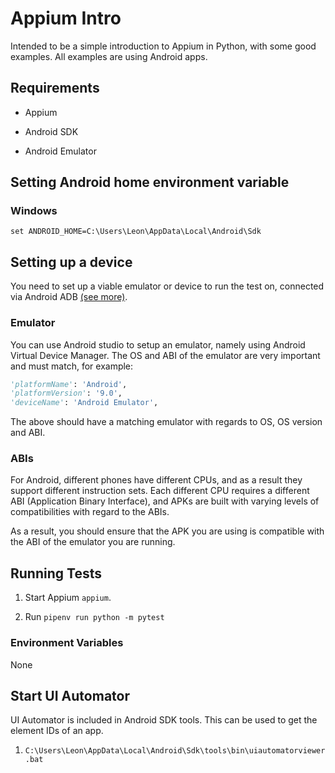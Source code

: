 # Appium Intro

Intended to be a simple introduction to Appium in Python, with some good examples. All examples are using Android apps.

## Requirements

- Appium

- Android SDK

- Android Emulator

## Setting Android home environment variable

### Windows

`set ANDROID_HOME=C:\Users\Leon\AppData\Local\Android\Sdk`

## Setting up a device

You need to set up a viable emulator or device to run the test on, connected via Android ADB
[(see more)](https://developer.android.com/studio/command-line/adb).

### Emulator

You can use Android studio to setup an emulator, namely using Android Virtual Device Manager. The OS and ABI of the
emulator are very important and must match, for example:

```python
'platformName': 'Android',
'platformVersion': '9.0',
'deviceName': 'Android Emulator',
```

The above should have a matching emulator with regards to OS, OS version and ABI.

### ABIs

For Android, different phones have different CPUs, and as a result they support different instruction sets.
Each different CPU requires a different ABI (Application Binary Interface), and APKs are built with varying
levels of compatibilities with regard to the ABIs.

As a result, you should ensure that the APK you are using is compatible with the ABI of the emulator you are running.

## Running Tests

1. Start Appium `appium`.

2. Run `pipenv run python -m pytest`

### Environment Variables

None

## Start UI Automator

UI Automator is included in Android SDK tools. This can be used to get the element IDs of an app.

1. `C:\Users\Leon\AppData\Local\Android\Sdk\tools\bin\uiautomatorviewer.bat`
